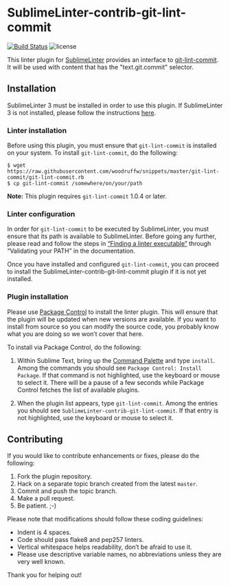 SublimeLinter-contrib-git-lint-commit
================================

[![Build Status](https://travis-ci.org/SublimeLinter/SublimeLinter-contrib-git-lint-commit.svg?branch=master)](https://travis-ci.org/SublimeLinter/SublimeLinter-contrib-git-lint-commit)
![license](https://raster.shields.io/badge/license-MIT%20with%20restrictions-green.png)

This linter plugin for [SublimeLinter][docs] provides an interface to [git-lint-commit](https://yossarian.net/snippets#git-lint-commit). It will be used with content that has the "text.git.commit" selector.

## Installation
SublimeLinter 3 must be installed in order to use this plugin. If SublimeLinter 3 is not installed, please follow the instructions [here][installation].

### Linter installation
Before using this plugin, you must ensure that `git-lint-commit` is installed on your system. To install `git-lint-commit`, do the following:

```
$ wget https://raw.githubusercontent.com/woodruffw/snippets/master/git-lint-commit/git-lint-commit.rb
$ cp git-lint-commit /somewhere/on/your/path
```

**Note:** This plugin requires `git-lint-commit` 1.0.4 or later.

### Linter configuration
In order for `git-lint-commit` to be executed by SublimeLinter, you must ensure that its path is available to SublimeLinter. Before going any further, please read and follow the steps in [“Finding a linter executable”](http://sublimelinter.readthedocs.org/en/latest/troubleshooting.html#finding-a-linter-executable) through “Validating your PATH” in the documentation.

Once you have installed and configured `git-lint-commit`, you can proceed to install the SublimeLinter-contrib-git-lint-commit plugin if it is not yet installed.

### Plugin installation
Please use [Package Control][pc] to install the linter plugin. This will ensure that the plugin will be updated when new versions are available. If you want to install from source so you can modify the source code, you probably know what you are doing so we won’t cover that here.

To install via Package Control, do the following:

1. Within Sublime Text, bring up the [Command Palette][cmd] and type `install`. Among the commands you should see `Package Control: Install Package`. If that command is not highlighted, use the keyboard or mouse to select it. There will be a pause of a few seconds while Package Control fetches the list of available plugins.

1. When the plugin list appears, type `git-lint-commit`. Among the entries you should see `SublimeLinter-contrib-git-lint-commit`. If that entry is not highlighted, use the keyboard or mouse to select it.

## Contributing
If you would like to contribute enhancements or fixes, please do the following:

1. Fork the plugin repository.
1. Hack on a separate topic branch created from the latest `master`.
1. Commit and push the topic branch.
1. Make a pull request.
1. Be patient.  ;-)

Please note that modifications should follow these coding guidelines:

- Indent is 4 spaces.
- Code should pass flake8 and pep257 linters.
- Vertical whitespace helps readability, don’t be afraid to use it.
- Please use descriptive variable names, no abbreviations unless they are very well known.

Thank you for helping out!

[docs]: http://sublimelinter.readthedocs.org
[installation]: http://sublimelinter.readthedocs.org/en/latest/installation.html
[locating-executables]: http://sublimelinter.readthedocs.org/en/latest/usage.html#how-linter-executables-are-located
[pc]: https://sublime.wbond.net/installation
[cmd]: http://docs.sublimetext.info/en/sublime-text-3/extensibility/command_palette.html
[settings]: http://sublimelinter.readthedocs.org/en/latest/settings.html
[linter-settings]: http://sublimelinter.readthedocs.org/en/latest/linter_settings.html
[inline-settings]: http://sublimelinter.readthedocs.org/en/latest/settings.html#inline-settings
